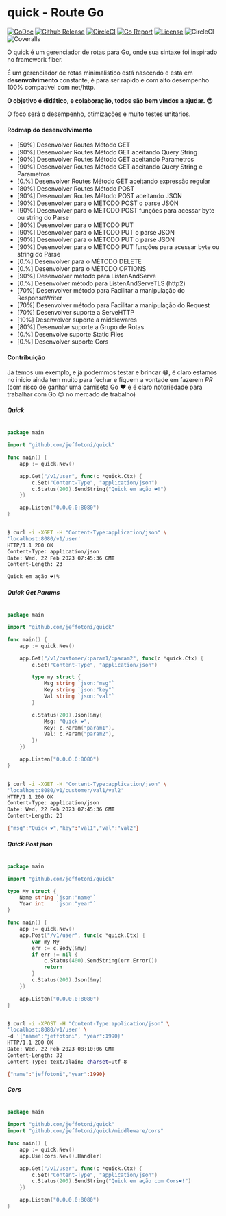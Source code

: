 # quick - Route Go
[![GoDoc](https://godoc.org/github.com/jeffotoni/quick?status.svg)](https://godoc.org/github.com/jeffotoni/quick) [![Github Release](https://img.shields.io/github/v/release/jeffotoni/quick?include_prereleases)](https://img.shields.io/github/v/release/jeffotoni/quick) [![CircleCI](https://dl.circleci.com/status-badge/img/gh/jeffotoni/quick/tree/master.svg?style=svg)](https://dl.circleci.com/status-badge/redirect/gh/jeffotoni/quick/tree/master) [![Go Report](https://goreportcard.com/badge/github.com/jeffotoni/quick)](https://goreportcard.com/badge/github.com/jeffotoni/quick) [![License](https://img.shields.io/github/license/jeffotoni/quick)](https://img.shields.io/github/license/jeffotoni/quick) ![CircleCI](https://img.shields.io/circleci/build/github/jeffotoni/quick/master) ![Coveralls](https://img.shields.io/coverallsCoverage/github/jeffotoni/quick)

O quick é um gerenciador de rotas para Go, onde sua sintaxe foi inspirado no framework fiber.

É um gerenciador de rotas minimalistico está nascendo e está em **desenvolvimento** constante, é para ser rápido e com alto desempenho 100% compatível com net/http.

**O objetivo é didático, e colaboração, todos são bem vindos a ajudar. 😍**

O foco será o desempenho, otimizações e muito testes unitários.

#### Rodmap do desenvolvimento

- [50%] Desenvolver Routes Método GET
- [90%] Desenvolver Routes Método GET aceitando Query String
- [90%] Desenvolver Routes Método GET aceitando Parametros 
- [90%] Desenvolver Routes Método GET aceitando Query String e Parametros
- [0.%] Desenvolver Routes Método GET aceitando expressão regular
- [80%] Desenvolver Routes Método POST
- [90%] Desenvolver Routes Método POST aceitando JSON
- [90%] Desenvolver para o MÉTODO POST o parse JSON
- [90%] Desenvolver para o MÉTODO POST funções para acessar byte ou string do Parse
- [80%] Desenvolver para o MÉTODO PUT
- [90%] Desenvolver para o MÉTODO PUT o parse JSON
- [90%] Desenvolver para o MÉTODO PUT o parse JSON
- [90%] Desenvolver para o MÉTODO PUT funções para acessar byte ou string do Parse
- [0.%] Desenvolver para o MÉTODO DELETE
- [0.%] Desenvolver para o MÉTODO OPTIONS
- [90%] Desenvolver método para ListenAndServe
- [0.%] Desenvolver método para ListenAndServeTLS (http2)
- [70%] Desenvolver método para Facilitar a manipulação do ResponseWriter
- [70%] Desenvolver método para Facilitar a manipulação do Request
- [70%] Desenvolver suporte a ServeHTTP
- [10%] Desenvolver suporte a middlewares
- [80%] Desenvolve suporte a Grupo de Rotas
- [0.%] Desenvolve suporte Static Files
- [0.%] Desenvolver suporte Cors


#### Contribuição 
Jà temos um exemplo, e já podemmos testar e brincar 😁, é claro estamos no inicio ainda tem muito para fechar e fiquem a vontade em fazerem *PR* (com risco de ganhar uma camiseta Go ❤️ e é claro notoriedade para trabalhar com Go 😍 no mercado de trabalho)

##### Quick
```go

package main

import "github.com/jeffotoni/quick"

func main() {
	app := quick.New()

	app.Get("/v1/user", func(c *quick.Ctx) {
		c.Set("Content-Type", "application/json")
		c.Status(200).SendString("Quick em ação ❤️!")
	})

	app.Listen("0.0.0.0:8080")
}

```

```bash

$ curl -i -XGET -H "Content-Type:application/json" \
'localhost:8080/v1/user'
HTTP/1.1 200 OK
Content-Type: application/json
Date: Wed, 22 Feb 2023 07:45:36 GMT
Content-Length: 23

Quick em ação ❤️!% 

```

##### Quick Get Params
```go

package main

import "github.com/jeffotoni/quick"

func main() {
	app := quick.New()

	app.Get("/v1/customer/:param1/:param2", func(c *quick.Ctx) {
		c.Set("Content-Type", "application/json")

		type my struct {
			Msg string `json:"msg"`
			Key string `json:"key"`
			Val string `json:"val"`
		}

		c.Status(200).Json(&my{
			Msg: "Quick ❤️",
			Key: c.Param("param1"),
			Val: c.Param("param2"),
		})
	})

	app.Listen("0.0.0.0:8080")
}

```

```bash

$ curl -i -XGET -H "Content-Type:application/json" \
'localhost:8080/v1/customer/val1/val2'
HTTP/1.1 200 OK
Content-Type: application/json
Date: Wed, 22 Feb 2023 07:45:36 GMT
Content-Length: 23

{"msg":"Quick ❤️","key":"val1","val":"val2"}

```

##### Quick Post json
```go

package main

import "github.com/jeffotoni/quick"

type My struct {
	Name string `json:"name"`
	Year int    `json:"year"`
}

func main() {
	app := quick.New()
	app.Post("/v1/user", func(c *quick.Ctx) {
		var my My
		err := c.Body(&my)
		if err != nil {
			c.Status(400).SendString(err.Error())
			return
		}
		c.Status(200).Json(&my)
	})

	app.Listen("0.0.0.0:8080")
}

```

```bash

$ curl -i -XPOST -H "Content-Type:application/json" \
'localhost:8080/v1/user' \
-d '{"name":"jeffotoni", "year":1990}'
HTTP/1.1 200 OK
Date: Wed, 22 Feb 2023 08:10:06 GMT
Content-Length: 32
Content-Type: text/plain; charset=utf-8

{"name":"jeffotoni","year":1990}

```


##### Cors
```go

package main

import "github.com/jeffotoni/quick"
import "github.com/jeffotoni/quick/middleware/cors"

func main() {
	app := quick.New()
	app.Use(cors.New().Handler)

	app.Get("/v1/user", func(c *quick.Ctx) {
		c.Set("Content-Type", "application/json")
		c.Status(200).SendString("Quick em ação com Cors❤️!")
	})

	app.Listen("0.0.0.0:8080")
}

```